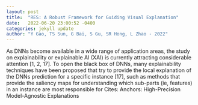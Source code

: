 ```yaml
---
layout: post
title:  "RES: A Robust Framework for Guiding Visual Explanation"
date:   2022-06-20 23:00:52 -0400
categories: jekyll update
author: "Y Gao, TS Sun, G Bai, S Gu, SR Hong, L Zhao - 2022"
---
```

As DNNs become available in a wide range of application areas, the study on explainability or explainable AI (XAI) is currently attracting considerable attention [1, 2, 17]. To open the black box of DNNs, many explainability techniques have been proposed that try to provide the local explanation of the DNNs prediction for a specific instance [17], such as methods that provide the saliency maps for understanding which sub-parts (ie, features) in an instance are most responsible for 
Cites: Anchors: High-Precision Model-Agnostic Explanations